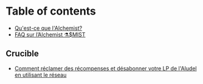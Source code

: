 # Table of contents

* [Qu'est-ce que l'Alchemist?](README.md)
* [FAQ sur l’Alchemist ⚗️$MIST](french-faq-sur-lalchemist-usdmist.md)

## Crucible

* [Comment réclamer des récompenses et désabonner votre LP de l'Aludel en utilisant le réseau](crucible/comment-reclamer-des-recompenses-et-desabonner-votre-lp-de-laludel-en-utilisant-le-reseau.md)

